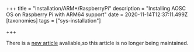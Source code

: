 +++
title = "Installation/ARM*/RaspberryPi"
description = "Installing AOSC OS on Raspberry Pi with ARM64 support"
date = 2020-11-14T12:37:11.499Z
[taxonomies]
tags = ["sys-installation"]

+++

There is a [new article](https://wiki.aosc.io/aosc-os/devices/raspberrypi/4b/installation/) avaliable,so this article is no longer being maintained.
